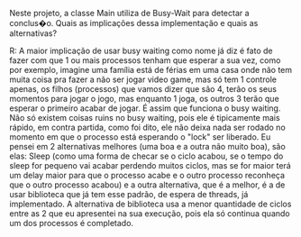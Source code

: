 Neste projeto, a classe Main utiliza de Busy-Wait para detectar a conclus�o. Quais as implicações dessa implementação e quais as alternativas?

R: A maior implicação de usar busy waiting como nome já diz é fato de fazer com que 1 ou mais processos tenham que esperar a sua vez, como por exemplo, imagine uma família está de férias em uma casa onde não tem muita coisa pra fazer a não ser jogar video game, mas só tem 1 controle apenas, os filhos (processos) que vamos dizer que são 4, terão os seus momentos para jogar o jogo, mas enquanto 1 joga, os outros 3 terão que esperar o primeiro acabar de jogar. É assim que funciona o busy waiting. Não só existem coisas ruins no busy waiting, pois ele é tipicamente mais rápido, em contra partida, como foi dito, ele não deixa nada ser rodado no momento em que o processo está esperando o "lock" ser liberado. Eu pensei em 2 alternativas melhores (uma boa e a outra não muito boa), são elas: Sleep (como uma forma de checar se o ciclo acabou, se o tempo do sleep for pequeno vai acabar perdendo muitos ciclos, mas se for maior terá um delay maior para que o processo acabe e o outro processo reconheça que o outro processo acabou) e a outra alternativa, que é a melhor, é a de usar biblioteca que já tem esse padrão, de espera de threads, já implementado. A alternativa de biblioteca usa a menor quantidade de ciclos entre as 2 que eu apresentei na sua execução, pois ela só continua quando um dos processos é completado.